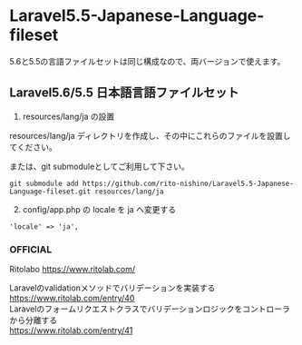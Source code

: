 # Laravel5.5-Japanese-Language-fileset
5.6と5.5の言語ファイルセットは同じ構成なので、両バージョンで使えます。
## Laravel5.6/5.5 日本語言語ファイルセット
1. resources/lang/ja の設置

resources/lang/ja ディレクトリを作成し、その中にこれらのファイルを設置してください。

または、git submoduleとしてご利用して下さい。

```
git submodule add https://github.com/rito-nishino/Laravel5.5-Japanese-Language-fileset.git resources/lang/ja
```

2. config/app.php の locale を ja へ変更する

```
'locale' => 'ja',
```

### OFFICIAL

Ritolabo https://www.ritolab.com/

Laravelのvalidationメソッドでバリデーションを実装する  
https://www.ritolab.com/entry/40  
Laravelのフォームリクエストクラスでバリデーションロジックをコントローラから分離する  
https://www.ritolab.com/entry/41

